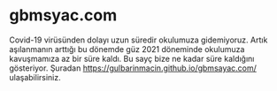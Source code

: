 # gbmsyac.com
  Covid-19 virüsünden dolayı uzun süredir okulumuza gidemiyoruz. Artık aşılanmanın arttığı bu dönemde güz 2021 döneminde okulumuza kavuşmamıza az bir süre kaldı. Bu sayç bize ne kadar süre kaldığını gösteriyor. Şuradan https://gulbarinmacin.github.io/gbmsayac.com/ ulaşabilirsiniz.

